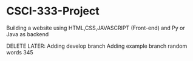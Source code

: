 # CSCI-333-Project
Building a website using HTML,CSS,JAVASCRIPT (Front-end) and Py or Java as backend

DELETE LATER: 
Adding develop branch
Adding example branch
random words
345

